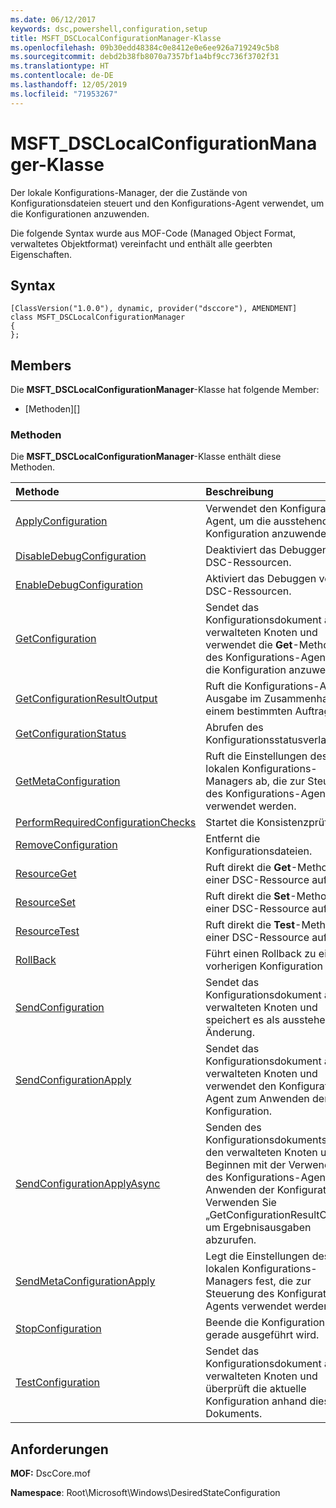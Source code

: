 ```yaml
---
ms.date: 06/12/2017
keywords: dsc,powershell,configuration,setup
title: MSFT_DSCLocalConfigurationManager-Klasse
ms.openlocfilehash: 09b30edd48384c0e8412e0e6ee926a719249c5b8
ms.sourcegitcommit: debd2b38fb8070a7357bf1a4bf9cc736f3702f31
ms.translationtype: HT
ms.contentlocale: de-DE
ms.lasthandoff: 12/05/2019
ms.locfileid: "71953267"
---
```

# <a name="msft_dsclocalconfigurationmanager-class"></a>MSFT_DSCLocalConfigurationManager-Klasse

Der lokale Konfigurations-Manager, der die Zustände von Konfigurationsdateien steuert und den Konfigurations-Agent verwendet, um die Konfigurationen anzuwenden.

Die folgende Syntax wurde aus MOF-Code (Managed Object Format, verwaltetes Objektformat) vereinfacht und enthält alle geerbten Eigenschaften.

## <a name="syntax"></a>Syntax

```
[ClassVersion("1.0.0"), dynamic, provider("dsccore"), AMENDMENT]
class MSFT_DSCLocalConfigurationManager
{
};
```

## <a name="members"></a>Members

Die **MSFT_DSCLocalConfigurationManager**-Klasse hat folgende Member:

- [Methoden][]

### <a name="methods"></a>Methoden

Die **MSFT_DSCLocalConfigurationManager**-Klasse enthält diese Methoden.

|Methode |Beschreibung |
|:--- |:---|
| [ApplyConfiguration](msft-dsclocalconfigurationmanager-applyconfiguration.md)| Verwendet den Konfigurations-Agent, um die ausstehende Konfiguration anzuwenden.|
| [DisableDebugConfiguration](msft-dsclocalconfigurationmanager-disabledebugconfiguration.md)| Deaktiviert das Debuggen von DSC-Ressourcen.|
| [EnableDebugConfiguration](msft-dsclocalconfigurationmanager-enabledebugconfiguration.md)| Aktiviert das Debuggen von DSC-Ressourcen.|
| [GetConfiguration](msft-dsclocalconfigurationmanager-getconfiguration.md)| Sendet das Konfigurationsdokument an den verwalteten Knoten und verwendet die **Get**-Methode des Konfigurations-Agents, um die Konfiguration anzuwenden.|
| [GetConfigurationResultOutput](msft-dsclocalconfigurationmanager-getconfigurationresultoutput.md)| Ruft die Konfigurations-Agent-Ausgabe im Zusammenhang mit einem bestimmten Auftrag ab.|
| [GetConfigurationStatus](msft-dsclocalconfigurationmanager-getconfigurationstatus.md)| Abrufen des Konfigurationsstatusverlaufs.|
| [GetMetaConfiguration](msft-dsclocalconfigurationmanager-getmetaconfiguration.md)| Ruft die Einstellungen des lokalen Konfigurations-Managers ab, die zur Steuerung des Konfigurations-Agents verwendet werden.|
| [PerformRequiredConfigurationChecks](msft-dsclocalconfigurationmanager-performrequiredconfigurationchecks.md)| Startet die Konsistenzprüfung.|
| [RemoveConfiguration](msft-dsclocalconfigurationmanager-removeconfiguration.md)| Entfernt die Konfigurationsdateien.|
| [ResourceGet](msft-dsclocalconfigurationmanager-resourceget.md)| Ruft direkt die **Get**-Methode einer DSC-Ressource auf.|
| [ResourceSet](msft-dsclocalconfigurationmanager-resourceset.md)| Ruft direkt die **Set**-Methode einer DSC-Ressource auf.|
| [ResourceTest](msft-dsclocalconfigurationmanager-resourcetest.md)| Ruft direkt die **Test**-Methode einer DSC-Ressource auf.|
| [RollBack](msft-dsclocalconfigurationmanager-rollback.md)| Führt einen Rollback zu einer vorherigen Konfiguration aus.|
| [SendConfiguration](msft-dsclocalconfigurationmanager-sendconfiguration.md)| Sendet das Konfigurationsdokument an den verwalteten Knoten und speichert es als ausstehende Änderung.|
| [SendConfigurationApply](msft-dsclocalconfigurationmanager-sendconfigurationapply.md)| Sendet das Konfigurationsdokument an den verwalteten Knoten und verwendet den Konfigurations-Agent zum Anwenden der Konfiguration.|
| [SendConfigurationApplyAsync](msft-dsclocalconfigurationmanager-sendconfigurationapplyasync.md)| Senden des Konfigurationsdokuments an den verwalteten Knoten und Beginnen mit der Verwendung des Konfigurations-Agents zum Anwenden der Konfiguration. Verwenden Sie „GetConfigurationResultOutput“, um Ergebnisausgaben abzurufen.|
| [SendMetaConfigurationApply](msft-dsclocalconfigurationmanager-sendmetaconfigurationapply.md)| Legt die Einstellungen des lokalen Konfigurations-Managers fest, die zur Steuerung des Konfigurations-Agents verwendet werden.|
| [StopConfiguration](msft-dsclocalconfigurationmanager-stopconfiguration.md)| Beende die Konfiguration, die gerade ausgeführt wird.|
| [TestConfiguration](msft-dsclocalconfigurationmanager-testconfiguration.md)| Sendet das Konfigurationsdokument an den verwalteten Knoten und überprüft die aktuelle Konfiguration anhand dieses Dokuments.|

## <a name="requirements"></a>Anforderungen

**MOF:** DscCore.mof

**Namespace**: Root\Microsoft\Windows\DesiredStateConfiguration
